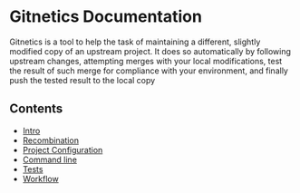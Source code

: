 Gitnetics Documentation
=======================

Gitnetics is a tool to help the task of maintaining a different, slightly
modified copy of an upstream project. It does so automatically by following
upstream changes, attempting merges with your local modifications, test the
result of such merge for compliance with your environment, and finally push the
tested result to the local copy

Contents
-------

* [Intro](intro.md)
* [Recombination](recombinations.md)
* [Project Configuration](configuration.md)
* [Command line](commandline.md)
* [Tests](tests.md)
* [Workflow](workflow.md)
